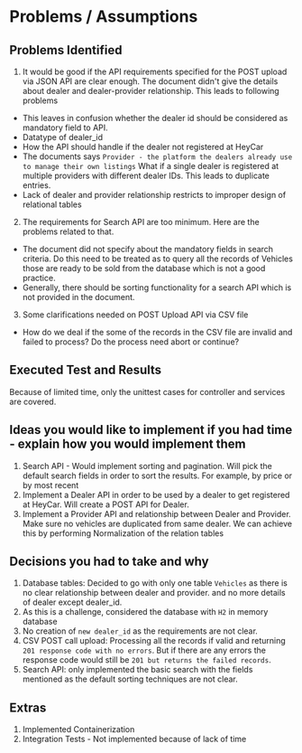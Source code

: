 # Problems / Assumptions

## Problems Identified

1. It would be good if the API requirements specified for the POST upload via JSON API are clear enough.
The document didn't give the details about dealer and dealer-provider relationship. 
This leads to following problems

- This leaves in confusion whether the dealer id should be considered as mandatory field to API.
- Datatype of dealer_id
- How the API should handle if the dealer not registered at HeyCar
- The documents says `Provider - the platform the dealers already use to manage their own listings`
  What if a single dealer is registered at multiple providers with different dealer IDs. This leads to duplicate
   entries.
- Lack of dealer and provider relationship restricts to improper design of relational tables


2. The requirements for Search API are too minimum. Here are the problems related to that.

- The document did not specify about the mandatory fields in search criteria. Do this need to be treated as to
  query all the records of Vehicles those are ready to be sold from the database which is not a good practice.
- Generally, there should be sorting functionality for a search API which is not provided in the document.


3. Some clarifications needed on POST Upload API via CSV file

- How do we deal if the some of the records in the CSV file are invalid and failed to process? Do the process need
   abort or continue?


## Executed Test and Results

Because of limited time, only the unittest cases for controller and services are covered.


## Ideas you would like to implement if you had time - explain how you would implement them

1. Search API - Would implement sorting and pagination. Will pick the default search fields in order to sort the results.
   For example, by price or by most recent
2. Implement a Dealer API in order to be used by a dealer to get registered at HeyCar. Will create a POST API for Dealer.
3. Implement a Provider API and relationship between Dealer and Provider. Make sure no vehicles are duplicated from same dealer.
   We can achieve this by performing Normalization of the relation tables


## Decisions you had to take and why

1. Database tables: Decided to go with only one table `Vehicles` as there is no clear relationship between dealer and provider.
   and no more details of dealer except dealer_id.
2. As this is a challenge, considered the database with `H2` in memory database
3. No creation of `new dealer_id` as the requirements are not clear.
4. CSV POST call upload: Processing all the records if valid and returning `201 response code with no errors`. But if there are any errors
   the response code would still be `201 but returns the failed records`.
5. Search API: only implemented the basic search with the fields mentioned as the default sorting techniques are not clear.

## Extras

1. Implemented Containerization
2. Integration Tests - Not implemented because of lack of time